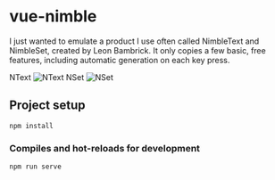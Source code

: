 # vue-nimble

I just wanted to emulate a product I use often called NimbleText and NimbleSet, created by Leon Bambrick.
It only copies a few basic, free features, including automatic generation on each key press.

NText
![NText](https://i.imgur.com/T5AtD4r.png)
NSet
![NSet](https://i.imgur.com/5g864ma.png)

## Project setup
```
npm install
```

### Compiles and hot-reloads for development
```
npm run serve
```
